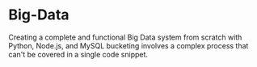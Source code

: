 # Big-Data
Creating a complete and functional Big Data system from scratch with Python, Node.js, and MySQL bucketing involves a complex process that can't be covered in a single code snippet. 
